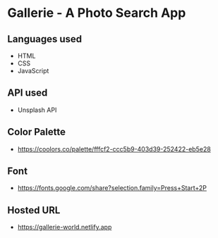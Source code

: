 # Gallerie - A Photo Search App

## Languages used

 - HTML
 - CSS
 - JavaScript

## API used
 - Unsplash API

 ## Color Palette
 - https://coolors.co/palette/fffcf2-ccc5b9-403d39-252422-eb5e28
 ## Font
 - https://fonts.google.com/share?selection.family=Press+Start+2P
## Hosted URL
 - https://gallerie-world.netlify.app
